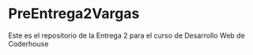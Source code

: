 # PreEntrega2Vargas
Este es el repositorio de la Entrega 2 para el curso de Desarrollo Web de Coderhouse
